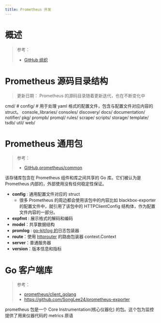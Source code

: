 ```yaml
---
title: Prometheus 开发
---
```


# 概述

> 参考：
> - [GitHub 组织](https://github.com/prometheus)

# Prometheus 源码目录结构

> 更新日期：
> Prometheus 的源码目录随着更新迭代，也在不断变化中

cmd/ #&#x20;
config/ # 用于处理 yaml 格式的配置文件，包含与配置文件对应内容的 struct。
console_libraries/
consoles/
discovery/
docs/
documentation/
notifier/
pkg/
prompb/
promql/
rules/
scrape/
scripts/
storage/
template/
tsdb/
util/
web/

# Prometheus 通用包

> 参考：
> - [GitHub,prometheus/common](https://github.com/prometheus/common)

该存储库包含在 Prometheus 组件和库之间共享的 Go 库。它们被认为是 Prometheus 内部的，外部使用没有任何稳定性保证。

- **config** : 通用配置文件对应的 struct
  - 很多 Prometheus 的周边都会使用该包中的内容比如 blackbox-exporter 的配置文件中，就引用了该包中的 HTTPClientConfig 结构体，作为配置文件内容的一部分。
- **expfmt** : 展示格式的解码和编码
- **model**：共享数据结构
- **promlog** : [go-kit/log 的](https://github.com/go-kit/kit/tree/master/log)日志包装器
- **route**：使用 [httprouter](https://github.com/julienschmidt/httprouter) 的路由包装器 context.Context
- **server**：普通服务器
- **version**：版本信息和指标

# Go 客户端库

> 参考：
> - [prometheus/client_golang](https://pkg.go.dev/github.com/prometheus/client_golang/prometheus?utm_source=gopls#section-documentation)
> - <https://github.com/SongLee24/prometheus-exporter>

prometheus 包是一个 Core Instrumentation(核心仪器化) 的包。这个包为监控提供了用来仪器代码的 metrics 原语
